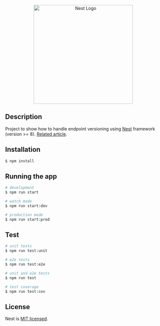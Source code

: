 <p align="center">
  <a href="http://nestjs.com/" target="blank"><img src="https://nestjs.com/img/logo_text.svg" width="320" alt="Nest Logo" /></a>
</p>

[circleci-image]: https://img.shields.io/circleci/build/github/nestjs/nest/master?token=abc123def456
[circleci-url]: https://circleci.com/gh/nestjs/nest

## Description
Project to show how to handle endpoint versioning using [Nest](https://github.com/nestjs/nest) framework (version >= 8). [Related article](https://amcereijo.medium.com/ad774e96dc06?sk=b832dbd7242291248dee7a5f6fcecdb3).

## Installation

```bash
$ npm install
```

## Running the app

```bash
# development
$ npm run start

# watch mode
$ npm run start:dev

# production mode
$ npm run start:prod
```

## Test

```bash
# unit tests
$ npm run test:unit

# e2e tests
$ npm run test:e2e

# unit and e2e tests
$ npm run test

# test coverage
$ npm run test:cov
```

## License

Nest is [MIT licensed](LICENSE).
